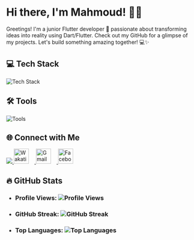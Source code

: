 <!-- Hey there! Welcome to my GitHub profile 👋 -->

 # Hi there, I'm Mahmoud! 👨‍💻 
<!-- <h1 align="center">
  <a href="https://git.io/typing-svg">
    <img src="https://readme-typing-svg.herokuapp.com/?lines=👋This+is+mahmood+hamdi...;Nice+to+meet+you!&center=true&size=30">
  </a>
</h1> -->
Greetings! I'm a junior Flutter developer 🚀 passionate about transforming ideas into reality using Dart/Flutter. Check out my GitHub for a glimpse of my projects. Let's build something amazing together! 💻✨
## 💻 Tech Stack

<p align="left">
  <img src="https://skillicons.dev/icons?i=dart,flutter,firebase,nodejs,java,python,cpp&theme=dark" alt="Tech Stack" />
</p>

## 🛠️ Tools

<p align="left">
  <img src="https://skillicons.dev/icons?i=mongodb,postman,tensorflow,photoshop,xd,figma,vscode,androidstudio,git,github,&theme=dark" alt="Tools" />
</p>

## 🌐 Connect with Me

<p align="left">
  <a href="https://www.linkedin.com/in/mahmoud-hamdy-alashwah/" target="_blank">
    <img src="https://skillicons.dev/icons?i=linkedin" />
  </a>
  <a href="https://wakatime.com/@mahmoud_hamdy" target="_blank">
    <img src="https://wakatime.com/static/img/wakatime.svg" width="40" height="40" alt="Wakatime" style="margin-right: 15px;" />
  </a>
  <a href="mailto:hmdy7486@gmail.com" target="_blank">
    <img src="https://upload.wikimedia.org/wikipedia/commons/7/7e/Gmail_icon_%282020%29.svg" width="40" height="40" alt="Gmail" style="margin-right: 15px;" />
  </a>
  <a href="https://www.facebook.com/MahmoudHamdyElashwah/" target="_blank">
    <img src="https://raw.githubusercontent.com/maurodesouza/profile-readme-generator/master/src/assets/icons/social/facebook/default.svg" width="40" height="40" alt="Facebook" style="margin-right: 15px;" />
  </a>
</p>

## 🔥 GitHub Stats
-   ### Profile Views: ![Profile Views](https://komarev.com/ghpvc/?username=mahmoodhamdi&label=Profile%20views&color=0e75b6&style=flat)
-   ### GitHub Streak: ![GitHub Streak](https://github-readme-streak-stats.herokuapp.com/?user=mahmoodhamdi&theme=tokyonight=true)
-   ### Top Languages: ![Top Languages](https://github-readme-stats.vercel.app/api/top-langs/?username=mahmoodhamdi)

<!-- ## 📊 Weekly Development Stats

<p align="left">
  <img src="https://wakatime.com/share/@mahmoud_hamdy/37fa5f30-174a-49e1-beca-55fc70dbb800.png" alt="Weekly Development Stats" />
</p> -->
